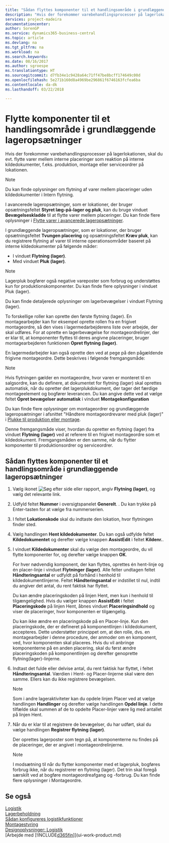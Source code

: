 ```yaml
---
title: "Sådan flyttes komponenter til et handlingsområde i grundlæggende lageropsætninger | Microsoft Docs"
description: "Hvis der forekommer varebehandlingsprocesser på lagerlokationen, skal du evt. flytte varer mellem interne placeringer som reaktion på interne kildedokumenter, f.eks. produktion, montage eller serviceordrer på lokationen."
services: project-madeira
documentationcenter: 
author: SorenGP
ms.service: dynamics365-business-central
ms.topic: article
ms.devlang: na
ms.tgt_pltfrm: na
ms.workload: na
ms.search.keywords: 
ms.date: 08/16/2017
ms.author: sgroespe
ms.translationtype: HT
ms.sourcegitcommit: d7fb34e1c9428a64c71ff47be8bcff174649c00d
ms.openlocfilehash: 5e271b160d8a4969be296861f6746163fcfea6ba
ms.contentlocale: da-dk
ms.lasthandoff: 03/22/2018

---
```

# <a name="move-components-to-an-operation-area-in-basic-warehouse-configurations"></a>Flytte komponenter til et handlingsområde i grundlæggende lageropsætninger
Hvis der forekommer varebehandlingsprocesser på lagerlokationen, skal du evt. flytte varer mellem interne placeringer som reaktion på interne kildedokumenter, f.eks. produktion, montage eller serviceordrer på lokationen.  

> [!NOTE]  
>  Du kan finde oplysninger om flytning af varer mellem placeringer uden kildedokumenter i Intern flytning.  

I avancerede lageropsætninger, som er lokationer, der bruger opsætningsfeltet **Styret læg-på-lager og pluk**, kan du bruge vinduet **Bevægelseskladde** til at flytte varer mellem placeringer. Du kan finde flere oplysninger i [Flytte varer i avancerede lageropsætninger](warehouse-how-to-move-items-in-advanced-warehousing.md).  

I grundlæggende lageropsætninger, som er lokationer, der bruger opsætningsfeltet **Tvungen placering** og opsætningsfeltet **Kræv pluk**, kan du registrere flytning af varer til interne operationsområder baseret på interne kildedokumenter på følgende måder:  

-   I vinduet **Flytning (lager)**.  
-   Med vinduet **Pluk (lager)**.  

> [!NOTE]  
>  Lagerpluk bogfører også negative vareposter som forbrug og understøttes kun for produktionskomponenter. Du kan finde flere oplysninger i vinduet Pluk (lager).  

Du kan finde detaljerede oplysninger om lagerbevægelser i vinduet Flytning (lager).  

To forskellige roller kan oprette den første flytning (lager). En montagearbejder kan for eksempel oprette rollen fra en frigivet montageordre, så den vises i lagermedarbejderens liste over arbejde, der skal udføres. For at oprette en lagerbevægelse for montageordrelinjer, der er klar til, at komponenter flyttes til deres angivne placeringer, bruger montagearbejderen funktionen **Opret flytning (lager)**.  

En lagermedarbejder kan også oprette den ved at pege på den pågældende frigivne montageordre. Dette beskrives i følgende fremgangsmåde:  

> [!NOTE]  
>  Hvis flytningen gælder en montageordre, hvor varen er monteret til en salgsordre, kan du definere, at dokumentet for flytning (lager) skal oprettes automatisk, når du opretter det lagerplukdokument, der tager det færdige montageelement og bogfører leverancen. Du kan angive dette ved at vælge feltet **Opret bevægelser automatisk** i vinduet **Montagekonfiguration**  
>   
>  Du kan finde flere oplysninger om montageordrer og grundlæggende lageropsætninger i afsnittet "Håndtere montageordrevarer med pluk (lager)" i [Plukke til produktion eller montage](warehouse-how-to-pick-for-production.md).  

Denne fremgangsmåde viser, hvordan du opretter en flytning (lager) fra vinduet **Flytning (lager)** ved at referere til en frigivet montageordre som et kildedokument. Fremgangsmåden er den samme, når du flytter komponenter til produktionsordrer og serviceordrer.  

## <a name="to-move-components-to-an-operation-area-in-basic-warehouse-configurations"></a>Sådan flyttes komponenter til et handlingsområde i grundlæggende lageropsætninger  
1.  Vælg ikonet ![Søg efter side eller rapport](media/ui-search/search_small.png "Ikonet Søg efter side eller rapport"), angiv **Flytning (lager)**, og vælg det relevante link.  
2.  Udfyld feltet **Nummer** i oversigtspanelet **Generelt**. . Du kan trykke på Enter-tasten for at vælge fra nummerserien.  
3.  I feltet **Lokationskode** skal du indtaste den lokation, hvor flytningen finder sted.  
4.  Vælg handlingen **Hent kildedokumenter**. Du kan også udfylde feltet **Kildedokumentet** og derefter vælge knappen **AssistEdit** i feltet **Kildenr.**.  
5.  I vinduet **Kildedokumenter** skal du vælge den montageordre, du vil flytte komponenter for, og derefter vælge knappen **OK**.  

    For hver nødvendig komponent, der kan flyttes, oprettes én hent-linje og én placer-linje i vinduet **Flytninger (lager)**. Alle felter undtagen feltet **Håndteringsantal** er udfyldt på forhånd i henhold til kildedokumentlinjerne. Feltet **Håndteringsantal** er indstillet til nul, indtil du angiver det antal, du rent faktisk har flyttet.  

    Du kan ændre placeringskoden på linjen Hent, men kun i henhold til tilgængelighed. Hvis du vælger knappen **AssistEdit** i feltet **Placeringskode** på linjen Hent, åbnes vinduet **Placeringsindhold** og viser de placeringer, hvor komponenten er tilgængelig.  

    Du kan ikke ændre en placeringskode på en Placer-linje. Kun den placeringskode, der er defineret på komponentlinjen i kildedokument, accepteres. Dette understøtter princippet om, at den rolle, dvs. en montagearbejder i denne procedure, der anmoder om en komponent, ved, hvor komponenten skal placeres. Hvis du vil anbringe komponenterne på en anden placering, skal du først ændre placeringskoden på komponentlinjen og derefter genoprette flytning(lager)-linjerne.  
6.  Indtast det fulde eller delvise antal, du rent faktisk har flyttet, i feltet **Håndteringsantal**. Værdien i Hent- og Placer-linjerne skal være den samme. Ellers kan du ikke registrere bevægelsen.  

    > [!NOTE]  
    >  Som i andre lageraktiviteter kan du opdele linjen Placer ved at vælge handlingen **Handlinger** og derefter vælge handlingen **Opdel linje**. I dette tilfælde skal summen af de to opdelte Placer-linjer være lig med antallet på linjen Hent.  

7.  Når du er klar til at registrere de bevægelser, du har udført, skal du vælge handlingen **Registrer flytning (lager)**.  

    Der oprettes lagerposter som tegn på, at komponenterne nu findes på de placeringer, der er angivet i montageordrelinjerne.  

    > [!NOTE]  
    >  I modsætning til når du flytter komponenter med et lagerpluk, bogføres forbrug ikke, når du registrerer en flytning (lager). Det trin skal foregå særskilt ved at bogføre montageordreafgang og -forbrug. Du kan finde flere oplysninger i Montageordre.  

## <a name="see-also"></a>Se også  
[Logistik](warehouse-manage-warehouse.md)  
[Lagerbeholdning](inventory-manage-inventory.md)  
[Sådan konfigureres logistikfunktioner](warehouse-setup-warehouse.md)     
[Montagestyring](assembly-assemble-items.md)    
[Designoplysninger: Logistik](design-details-warehouse-management.md)  
[Arbejde med [!INCLUDE[d365fin](includes/d365fin_md.md)]](ui-work-product.md)

